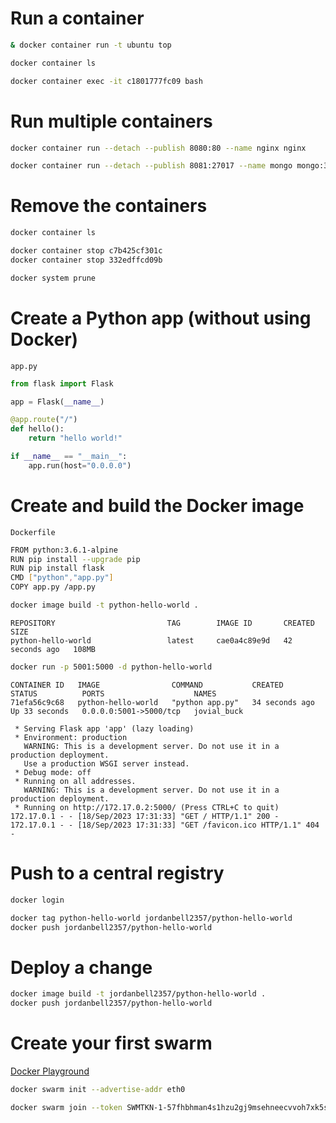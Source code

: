 # Run a container

```bash
& docker container run -t ubuntu top
```

```bash
docker container ls
```

```bash
docker container exec -it c1801777fc09 bash
```

# Run multiple containers

```bash
docker container run --detach --publish 8080:80 --name nginx nginx
```

```bash
docker container run --detach --publish 8081:27017 --name mongo mongo:3.4
```

# Remove the containers

```bash
docker container ls
```

```bash
docker container stop c7b425cf301c
docker container stop 332edffcd09b
```

```bash
docker system prune
```

# Create a Python app (without using Docker)

`app.py`

```python
from flask import Flask

app = Flask(__name__)

@app.route("/")
def hello():
    return "hello world!"

if __name__ == "__main__":
    app.run(host="0.0.0.0")
```

# Create and build the Docker image

`Dockerfile`

```bash
FROM python:3.6.1-alpine
RUN pip install --upgrade pip
RUN pip install flask
CMD ["python","app.py"]
COPY app.py /app.py
```

```bash
docker image build -t python-hello-world .
```

```
REPOSITORY                         TAG        IMAGE ID       CREATED          SIZE
python-hello-world                 latest     cae0a4c89e9d   42 seconds ago   108MB
```

```bash
docker run -p 5001:5000 -d python-hello-world
```

```
CONTAINER ID   IMAGE                COMMAND           CREATED          STATUS          PORTS                    NAMES
71efa56c9c68   python-hello-world   "python app.py"   34 seconds ago   Up 33 seconds   0.0.0.0:5001->5000/tcp   jovial_buck
```

```
 * Serving Flask app 'app' (lazy loading)
 * Environment: production
   WARNING: This is a development server. Do not use it in a production deployment.
   Use a production WSGI server instead.
 * Debug mode: off
 * Running on all addresses.
   WARNING: This is a development server. Do not use it in a production deployment.
 * Running on http://172.17.0.2:5000/ (Press CTRL+C to quit)
172.17.0.1 - - [18/Sep/2023 17:31:33] "GET / HTTP/1.1" 200 -
172.17.0.1 - - [18/Sep/2023 17:31:33] "GET /favicon.ico HTTP/1.1" 404 -
```

# Push to a central registry

```bash
docker login
```

```bash
docker tag python-hello-world jordanbell2357/python-hello-world
docker push jordanbell2357/python-hello-world
```

# Deploy a change

```bash
docker image build -t jordanbell2357/python-hello-world .
docker push jordanbell2357/python-hello-world
```

# Create your first swarm

[Docker Playground](https://labs.play-with-docker.com/p/ck4apvufml8g00c9vph0#ck4apvuf_ck4aq16fml8g00c9vphg)

```bash
docker swarm init --advertise-addr eth0
```

```bash
docker swarm join --token SWMTKN-1-57fhbhman4s1hzu2gj9msehneecvvoh7xk5s4sdcs2tqnqepm7-b15gq19iha1o26wbaay5ozjrx 192.168.0.18:2377
```